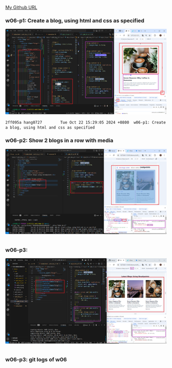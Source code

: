 [My Github URL](https://github.com/hang0727/1131-sweb-demo-31.git)

### w06-p1: Create a blog, using html and css as specified

![](w06-p1.png)

```
2ff095a hang0727        Tue Oct 22 15:29:05 2024 +0800  w06-p1: Create a blog, using html and css as specified
```

### w06-p2: Show 2 blogs in a row with media

![](w06-p2.png)

```

```

### w06-p3:

![](w06-p3.png)

```

```

### w06-p3: git logs of w06
